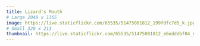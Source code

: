 ```yaml
---
title: Lizard's Mouth
# Large 2048 x 1365
image: https://live.staticflickr.com/65535/51475081812_199fdfc7d5_k.jpg
# Small 320 x 213
thumbnail: https://live.staticflickr.com/65535/51475081812_e6edddbf04_n.jpg
--- 
```

